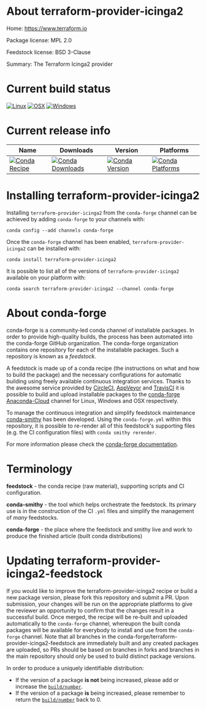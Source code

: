 About terraform-provider-icinga2
================================

Home: https://www.terraform.io

Package license: MPL 2.0

Feedstock license: BSD 3-Clause

Summary: The Terraform Icinga2 provider



Current build status
====================

[![Linux](https://img.shields.io/circleci/project/github/conda-forge/terraform-provider-icinga2-feedstock/master.svg?label=Linux)](https://circleci.com/gh/conda-forge/terraform-provider-icinga2-feedstock)
[![OSX](https://img.shields.io/travis/conda-forge/terraform-provider-icinga2-feedstock/master.svg?label=macOS)](https://travis-ci.org/conda-forge/terraform-provider-icinga2-feedstock)
[![Windows](https://img.shields.io/appveyor/ci/conda-forge/terraform-provider-icinga2-feedstock/master.svg?label=Windows)](https://ci.appveyor.com/project/conda-forge/terraform-provider-icinga2-feedstock/branch/master)

Current release info
====================

| Name | Downloads | Version | Platforms |
| --- | --- | --- | --- |
| [![Conda Recipe](https://img.shields.io/badge/recipe-terraform--provider--icinga2-green.svg)](https://anaconda.org/conda-forge/terraform-provider-icinga2) | [![Conda Downloads](https://img.shields.io/conda/dn/conda-forge/terraform-provider-icinga2.svg)](https://anaconda.org/conda-forge/terraform-provider-icinga2) | [![Conda Version](https://img.shields.io/conda/vn/conda-forge/terraform-provider-icinga2.svg)](https://anaconda.org/conda-forge/terraform-provider-icinga2) | [![Conda Platforms](https://img.shields.io/conda/pn/conda-forge/terraform-provider-icinga2.svg)](https://anaconda.org/conda-forge/terraform-provider-icinga2) |

Installing terraform-provider-icinga2
=====================================

Installing `terraform-provider-icinga2` from the `conda-forge` channel can be achieved by adding `conda-forge` to your channels with:

```
conda config --add channels conda-forge
```

Once the `conda-forge` channel has been enabled, `terraform-provider-icinga2` can be installed with:

```
conda install terraform-provider-icinga2
```

It is possible to list all of the versions of `terraform-provider-icinga2` available on your platform with:

```
conda search terraform-provider-icinga2 --channel conda-forge
```


About conda-forge
=================

conda-forge is a community-led conda channel of installable packages.
In order to provide high-quality builds, the process has been automated into the
conda-forge GitHub organization. The conda-forge organization contains one repository
for each of the installable packages. Such a repository is known as a *feedstock*.

A feedstock is made up of a conda recipe (the instructions on what and how to build
the package) and the necessary configurations for automatic building using freely
available continuous integration services. Thanks to the awesome service provided by
[CircleCI](https://circleci.com/), [AppVeyor](http://www.appveyor.com/)
and [TravisCI](https://travis-ci.org/) it is possible to build and upload installable
packages to the [conda-forge](https://anaconda.org/conda-forge)
[Anaconda-Cloud](http://docs.anaconda.org/) channel for Linux, Windows and OSX respectively.

To manage the continuous integration and simplify feedstock maintenance
[conda-smithy](http://github.com/conda-forge/conda-smithy) has been developed.
Using the ``conda-forge.yml`` within this repository, it is possible to re-render all of
this feedstock's supporting files (e.g. the CI configuration files) with ``conda smithy rerender``.

For more information please check the [conda-forge documentation](https://conda-forge.org/docs/).

Terminology
===========

**feedstock** - the conda recipe (raw material), supporting scripts and CI configuration.

**conda-smithy** - the tool which helps orchestrate the feedstock.
                   Its primary use is in the construction of the CI ``.yml`` files
                   and simplify the management of *many* feedstocks.

**conda-forge** - the place where the feedstock and smithy live and work to
                  produce the finished article (built conda distributions)


Updating terraform-provider-icinga2-feedstock
=============================================

If you would like to improve the terraform-provider-icinga2 recipe or build a new
package version, please fork this repository and submit a PR. Upon submission,
your changes will be run on the appropriate platforms to give the reviewer an
opportunity to confirm that the changes result in a successful build. Once
merged, the recipe will be re-built and uploaded automatically to the
`conda-forge` channel, whereupon the built conda packages will be available for
everybody to install and use from the `conda-forge` channel.
Note that all branches in the conda-forge/terraform-provider-icinga2-feedstock are
immediately built and any created packages are uploaded, so PRs should be based
on branches in forks and branches in the main repository should only be used to
build distinct package versions.

In order to produce a uniquely identifiable distribution:
 * If the version of a package **is not** being increased, please add or increase
   the [``build/number``](http://conda.pydata.org/docs/building/meta-yaml.html#build-number-and-string).
 * If the version of a package **is** being increased, please remember to return
   the [``build/number``](http://conda.pydata.org/docs/building/meta-yaml.html#build-number-and-string)
   back to 0.